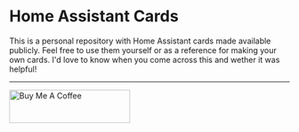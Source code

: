 # Home Assistant Cards
This is a personal repository with Home Assistant cards made available publicly. Feel free to use them yourself or as a reference for making your own cards. I'd love to know when you come across this and wether it was helpful!

---

<a href="https://www.buymeacoffee.com/IIStevowII" target="_blank"><img src="https://cdn.buymeacoffee.com/buttons/v2/default-yellow.png" alt="Buy Me A Coffee" style="height: 60px !important;width: 217px !important;" ></a>
